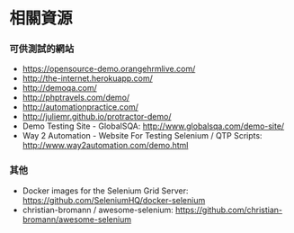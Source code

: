 # 相關資源

### 可供測試的網站

- <https://opensource-demo.orangehrmlive.com/>
- <http://the-internet.herokuapp.com/>
- <http://demoqa.com/>
- <http://phptravels.com/demo/>
- <http://automationpractice.com/>
- <http://juliemr.github.io/protractor-demo/>
- Demo Testing Site - GlobalSQA: <http://www.globalsqa.com/demo-site/>
- Way 2 Automation - Website For Testing Selenium / QTP Scripts: <http://www.way2automation.com/demo.html>

### 其他

- Docker images for the Selenium Grid Server: <https://github.com/SeleniumHQ/docker-selenium>
- christian-bromann / awesome-selenium: <https://github.com/christian-bromann/awesome-selenium>

